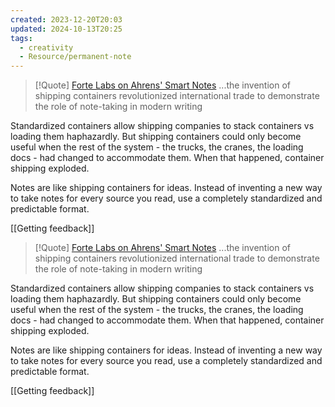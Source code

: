 ```yaml
---
created: 2023-12-20T20:03
updated: 2024-10-13T20:25
tags:
  - creativity
  - Resource/permanent-note
---
```


> [!Quote] [Forte Labs on Ahrens' Smart Notes](https://fortelabs.com/blog/how-to-take-smart-notes/)
> ...the invention of shipping containers revolutionized international trade to demonstrate the role of note-taking in modern writing

Standardized containers allow shipping companies to stack containers vs loading them haphazardly. But shipping containers could only become useful when the rest of the system - the trucks, the cranes, the loading docs - had changed to accommodate them. When that happened, container shipping exploded.

Notes are like shipping containers for ideas. Instead of inventing a new way to take notes for every source you read, use a completely standardized and predictable format.

[[Getting feedback]]


> [!Quote] [Forte Labs on Ahrens' Smart Notes](https://fortelabs.com/blog/how-to-take-smart-notes/)
> ...the invention of shipping containers revolutionized international trade to demonstrate the role of note-taking in modern writing

Standardized containers allow shipping companies to stack containers vs loading them haphazardly. But shipping containers could only become useful when the rest of the system - the trucks, the cranes, the loading docs - had changed to accommodate them. When that happened, container shipping exploded.

Notes are like shipping containers for ideas. Instead of inventing a new way to take notes for every source you read, use a completely standardized and predictable format.

[[Getting feedback]]